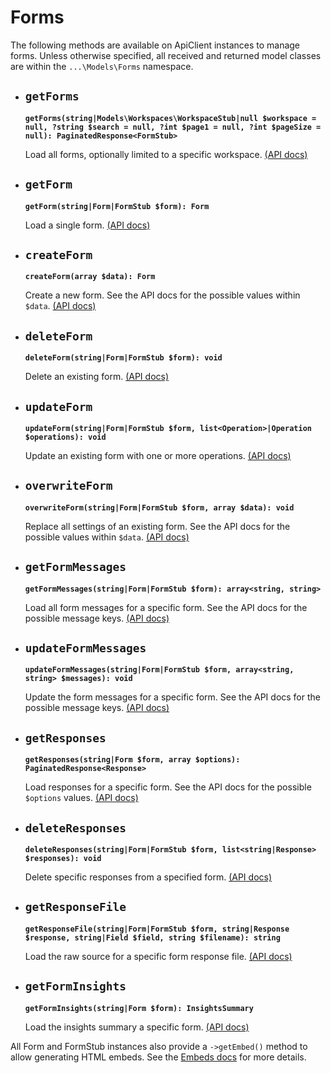 # Forms

The following methods are available on ApiClient instances to manage forms. Unless otherwise specified, all received and returned model classes are within the `...\Models\Forms` namespace.

- ## `getForms`

  **`getForms(string|Models\Workspaces\WorkspaceStub|null $workspace = null, ?string $search = null, ?int $page1 = null, ?int $pageSize = null): PaginatedResponse<FormStub>`**

  Load all forms, optionally limited to a specific workspace. [(API docs)](https://developer.typeform.com/create/reference/retrieve-forms/)

- ## `getForm`

  **`getForm(string|Form|FormStub $form): Form`**

  Load a single form. [(API docs)](https://developer.typeform.com/create/reference/retrieve-form/)

- ## `createForm`

  **`createForm(array $data): Form`**

  Create a new form. See the API docs for the possible values within `$data`. [(API docs)](https://developer.typeform.com/create/reference/create-form/)

- ## `deleteForm`

  **`deleteForm(string|Form|FormStub $form): void`**

  Delete an existing form. [(API docs)](https://developer.typeform.com/create/reference/delete-form/)

- ## `updateForm`

  **`updateForm(string|Form|FormStub $form, list<Operation>|Operation $operations): void`**

  Update an existing form with one or more operations. [(API docs)](https://developer.typeform.com/create/reference/update-form-patch/)

- ## `overwriteForm`

  **`overwriteForm(string|Form|FormStub $form, array $data): void`**

  Replace all settings of an existing form. See the API docs for the possible values within `$data`. [(API docs)](https://developer.typeform.com/create/reference/update-form/)

- ## `getFormMessages`

  **`getFormMessages(string|Form|FormStub $form): array<string, string>`**

  Load all form messages for a specific form. See the API docs for the possible message keys. [(API docs)](https://developer.typeform.com/create/reference/retrieve-custom-form-messages/)

- ## `updateFormMessages`

  **`updateFormMessages(string|Form|FormStub $form, array<string, string> $messages): void`**

  Update the form messages for a specific form. See the API docs for the possible message keys. [(API docs)](https://developer.typeform.com/create/reference/update-custom-messages/)

- ## `getResponses`

  **`getResponses(string|Form $form, array $options): PaginatedResponse<Response>`**

  Load responses for a specific form. See the API docs for the possible `$options` values. [(API docs)](https://developer.typeform.com/responses/reference/retrieve-responses/)

- ## `deleteResponses`

  **`deleteResponses(string|Form|FormStub $form, list<string|Response> $responses): void`**

  Delete specific responses from a specified form. [(API docs)](https://developer.typeform.com/responses/reference/delete-responses/)

- ## `getResponseFile`

  **`getResponseFile(string|Form|FormStub $form, string|Response $response, string|Field $field, string $filename): string`**

  Load the raw source for a specific form response file. [(API docs)](https://developer.typeform.com/responses/reference/retrieve-response-file/)

- ## `getFormInsights`

  **`getFormInsights(string|Form $form): InsightsSummary`**

  Load the insights summary a specific form. [(API docs)](https://developer.typeform.com/responses/reference/retrieve-form-insights/)

All Form and FormStub instances also provide a `->getEmbed()` method to allow generating HTML embeds. See the [Embeds docs](Embeds.md) for more details.
